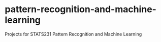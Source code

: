 # pattern-recognition-and-machine-learning
Projects for STATS231 Pattern Recognition and Machine Learning
